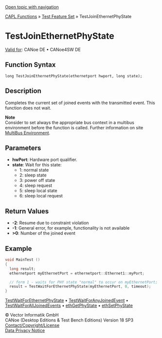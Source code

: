 [Open topic with navigation](../../../../../CANoeDEFamily.htm#Topics/CAPLFunctions/Test/Functions/CAPLfunctionTestJoinEthernetPhyState.md)

[CAPL Functions](../../CAPLfunctions.md) » [Test Feature Set](../CAPLfunctionsTFSOverview.md) » TestJoinEthernetPhyState

# TestJoinEthernetPhyState

[Valid for](../../../Shared/FeatureAvailability.md): CANoe DE • CANoe4SW DE

## Function Syntax

```
long TestJoinEthernetPhyState(ethernetport hwport, long state);
```

## Description

Completes the current set of joined events with the transmitted event. This function does not wait.

**Note**  
Consider to set always the appropriate bus context in a multibus environment before the function is called. Further information on site [MultiBus Environment](../../../Shared/CAPL/General/TestMultiBusEnvironment.md).

## Parameters

- **hwPort**: Hardware port qualifier.
- **state**: Wait for this state:
  - 1: normal state
  - 2: sleep state
  - 3: power off state
  - 4: sleep request
  - 5: sleep local state
  - 6: sleep local request

## Return Values

- **-2**: Resume due to constraint violation
- **-1**: General error, for example, functionality is not available
- **>0**: Number of the joined event

## Example

```c
void MainTest ()
{
  long result;
  ethernetport myEthernetPort = ethernetport::Ethernet1::myPort;

  // form 1 - waits for PHY state "normal" to occur on myEthernetPort;
  result = TestWaitForEthernetPhyState(myEthernetPort, 0, timeout);
}
```

[TestWaitForEthernetPhyState](CAPLfunctionTestWaitForEthernetPhyState.md) • [TestWaitForAnyJoinedEvent](CAPLfunctionTestWaitForAnyJoinedEvent.md) • [TestWaitForAllJoinedEvents](CAPLfunctionTestWaitForAllJoinedEvents.md) • [ethGetPhyState](../../IP/Functions/CAPLfunctionEthGetPhyState.md) • [ethSetPhyState](../../IP/Functions/CAPLfunctionEthSetPhyState.md)

© Vector Informatik GmbH  
CANoe (Desktop Editions & Test Bench Editions) Version 18 SP3  
[Contact/Copyright/License](../../../Shared/ContactCopyrightLicense.md)  
[Data Privacy Notice](https://www.vector.com/int/en/company/get-info/privacy-policy/)
